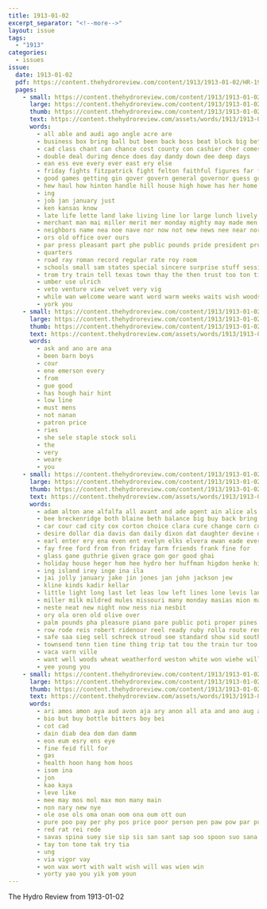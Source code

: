 ```yaml
---
title: 1913-01-02
excerpt_separator: "<!--more-->"
layout: issue
tags:
  - "1913"
categories:
  - issues
issue:
  date: 1913-01-02
  pdf: https://content.thehydroreview.com/content/1913/1913-01-02/HR-1913-01-02.pdf
  pages:
    - small: https://content.thehydroreview.com/content/1913/1913-01-02/small/HR-1913-01-02-01.jpg
      large: https://content.thehydroreview.com/content/1913/1913-01-02/large/HR-1913-01-02-01.jpg
      thumb: https://content.thehydroreview.com/content/1913/1913-01-02/thumbnails/HR-1913-01-02-01.jpg
      text: https://content.thehydroreview.com/assets/words/1913/1913-01-02/HR-1913-01-02-01.txt
      words:
        - all able and audi ago angle acre are
        - business box bring ball but been back boss beat block big better bell beams best bank
        - cad class chant can chance cost county con cashier cher comes cot caddo call cotton city cash cruce company come came chandler christmas course
        - double deal during dence does day dandy down dee deep days
        - ean ess eve every ever east ery else
        - friday fights fitzpatrick fight felton faithful figures far friends fine first fresh ference fellows fellow fair fear force few former farmer from farm fun for fall
        - good games getting gin gover govern general governor guess goin gave going gov glad goods
        - hew haul how hinton handle hill house high howe has her home head hydro hag hearty hails hundred happy him had
        - ing
        - job jan january just
        - ken kansas know
        - late life lette land lake living line lor large lunch lively let lacy laws liber little live lorene less law last
        - merchant man mai miller merit mer monday mighty may made men music mention matter many market more much myers
        - neighbors name nea noe nave nor now not new news nee near north
        - ors old office over ours
        - par press pleasant part phe public pounds pride president proven pope place parcels palmer power present person post pay pound past plan price pone paper
        - quarters
        - road ray roman record regular rate roy room
        - schools small sam states special sincere surprise stuff session strong sale size see shape show such state season stage south schoo share shown selling soon sand school stock slice stunz
        - trom try train tell texas town thay the then trust too ton times them tax tian tittle troller than take
        - umber use ulrich
        - veto venture view velvet very vig
        - while wan welcome weare want word warm weeks waits wish woods way with will wife was winter work went week wil words
        - york you
    - small: https://content.thehydroreview.com/content/1913/1913-01-02/small/HR-1913-01-02-02.jpg
      large: https://content.thehydroreview.com/content/1913/1913-01-02/large/HR-1913-01-02-02.jpg
      thumb: https://content.thehydroreview.com/content/1913/1913-01-02/thumbnails/HR-1913-01-02-02.jpg
      text: https://content.thehydroreview.com/assets/words/1913/1913-01-02/HR-1913-01-02-02.txt
      words:
        - ask and ano are ana
        - been barn boys
        - cour
        - ene emerson every
        - from
        - gue good
        - has hough hair hint
        - low line
        - must mens
        - not nanan
        - patron price
        - ries
        - she sele staple stock soli
        - the
        - very
        - weare
        - you
    - small: https://content.thehydroreview.com/content/1913/1913-01-02/small/HR-1913-01-02-03.jpg
      large: https://content.thehydroreview.com/content/1913/1913-01-02/large/HR-1913-01-02-03.jpg
      thumb: https://content.thehydroreview.com/content/1913/1913-01-02/thumbnails/HR-1913-01-02-03.jpg
      text: https://content.thehydroreview.com/assets/words/1913/1913-01-02/HR-1913-01-02-03.txt
      words:
        - adam alton ane alfalfa all avant and ade agent ain alice als abbott ada acres asp
        - bee breckenridge both blaine beth balance big buy back bring bunk bottle bradley busi been bates blem breed baptist bene ban
        - car cour cad city cox corton choice clara cure change corn collins come christ church count call court core cast carr cine carrier cos con crank
        - desire dollar dia davis dan daily dixon dat daughter devine dee day duna
        - earl enter ery ena even ent evelyn elks elvera ewan eade every
        - fay free ford from fron friday farm friends frank fine for
        - glass gane guthrie given grace gon gor good ghai
        - holiday house heger hom hee hydro her huffman higdon henke hinton has hay held hawes hiss head hibbs home halas hope
        - ing island irey inge ina ila
        - jai jolly january jake jin jones jan john jackson jew
        - kline kinds kadir kellar
        - little light long last let leas low left lines lone levis lan
        - miller milk mildred mules missouri many monday masias mion mares marvel menary market must millet mary merit mae morning margaret mccullock markey
        - neste neat new night now ness nia nesbit
        - ory ola oren old olive over
        - palm pounds pha pleasure piano pare public poti proper pines per pana pope pay pee patter price pass pili past penn pan
        - row rode reis robert ridenour reel ready ruby rolla route reno rout rious reynolds ruth rouen ronnie ret regular roe rock roscoe reels ray
        - safe saa sieg sell schreck stroud see standard show sid southall sie smith seen stockton seek sale special shows saturday solo sad star set stock skal sunday siow sims salle sia susie stuff schooling scope service
        - townsend tenn tien tine thing trip tat tou the train tur too tira tracy then them test
        - vaca varn ville
        - want well woods wheat weatherford weston white won wiehe will work wife wool wil watch winners win week with wehe was weeks west wild
        - yee young you
    - small: https://content.thehydroreview.com/content/1913/1913-01-02/small/HR-1913-01-02-04.jpg
      large: https://content.thehydroreview.com/content/1913/1913-01-02/large/HR-1913-01-02-04.jpg
      thumb: https://content.thehydroreview.com/content/1913/1913-01-02/thumbnails/HR-1913-01-02-04.jpg
      text: https://content.thehydroreview.com/assets/words/1913/1913-01-02/HR-1913-01-02-04.txt
      words:
        - ari amos amon aya aud avon aja ary anon all ata and ano aug ayes
        - bio but buy bottle bitters boy bei
        - cot cad
        - dain diab dea dom dan damm
        - eon eum esry ens eye
        - fine feid fill for
        - gas
        - health hoon hang hom hoos
        - isom ina
        - jon
        - kao kaya
        - leve like
        - mee may mos mol max mon many main
        - non nary new nye
        - ole ose ols oma onan oom ona oum ott oun
        - pure poo pay per phy pos price poor person pen paw pow par pun pap pry poot pio papa pao pin
        - red rat rei rede
        - savas spina suey sie sip sis san sant sap soo spoon suo sana sour sue sony sey saad sau sund sid sed syren say sea stom suva saya soy savo sens six sho sleep sot sias sano sabas sup saupe sila strength sou
        - tay ton tone tak try tia
        - ung
        - via vigor vay
        - won wax wort with walt wish will was wien win
        - yorty yao you yik yom youn
---
```


The Hydro Review from 1913-01-02

<!--more-->

